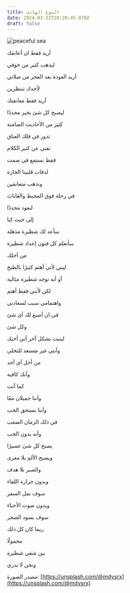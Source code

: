 ```yaml
---
title: الموج الهادئ
date: 2024-03-22T20:20:45.070Z
draft: false
---
```


![peaceful sea](https://images.unsplash.com/photo-1711139105556-e3951b6f83d7?ixlib=rb-4.0.3\&q=85\&fm=jpg\&crop=entropy\&cs=srgb\&w=640)

أريد فقط ان أعانقك


ليذهب كثير من خوفي


أريد العودة بعد الفجر من صلاتي


لأجدك تنتظرين


أريد فقط معانقتك


ليصبح كل شئ بخير مجددًا


كثير من الأحاديث الصامتة


تدور في فلك العناق


تغني عن كثير الكلام


فقط نستمع في صمت


لدقات قلبينا الحارة


ونذهب متعانقين


في رحلة فوق المحيط والغابات


لنعود مجددًا


إلى حيث كنا


سأعد لك شطيرة مذهلة


سأتعلم كل فنون إعداد شطيرة


من أجلك


ليس لأني أهتم كثيرًا بالطبخ


أو أنه توجد شطيرة مثالية


لكن لأنني فقط أهتم


واهتمامي سبب لسعادتي


في ان أصنع لك أي شئ


وكل شئ


ليثبت بشكل آخر أني أحبك


وأنني غير مستعد للتخلي


من أجل أي أحد


وأنك كافية


كما أنت


وأننا جميلان معًا


وأننا نستحق الحب


في ذلك الزمان الصعب


وأنه بدون الحب


يصبح كل شئ عسيرًا


ويصبح الألم بلا مغزى


والصبر بلا هدف


وبدون حرارة اللقاء


سوف نمل السفر


وبدون صوت الأحباء


سوف يسود الضجر


ربما كان كل ذلك


محمولًا


بين شقي شطيرة


ونحن لا ندري

مصدر الصورة: [https://unsplash.com/@mdysrx](https://unsplash.com/@mdysrx)
